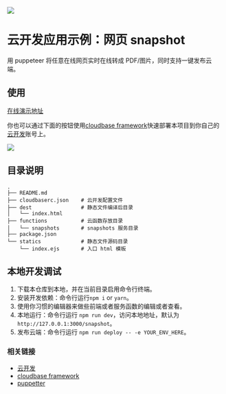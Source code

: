 <a href="https://github.com/TencentCloudBase/cloudbase-templates"><img src="https://main.qcloudimg.com/raw/7b50431d8cef29d9ebb82c4ff2e6032c.png"></a>

# 云开发应用示例：网页 snapshot

用 puppeteer 将任意在线网页实时在线转成 PDF/图片，同时支持一键发布云端。

## 使用

[在线演示地址](https://tcb.tcloudbaseapp.com/snapshot/)

你也可以通过下面的按钮使用[cloudbase framework]快速部署本项目到你自己的[云开发]账号上。

[![](https://main.qcloudimg.com/raw/67f5a389f1ac6f3b4d04c7256438e44f.svg)](https://console.cloud.tencent.com/tcb/env/index?action=CreateAndDeployCloudBaseProject&appUrl=https%3A%2F%2Fgithub.com%2FTencentCloudBase%2FCloudbase-Examples&workDir=web%2Fsnapshots&appName=snapshots)

## 目录说明
```
.
├── README.md
├── cloudbaserc.json    # 云开发配置文件
├── dest                # 静态文件编译后目录
│   └── index.html      
├── functions           # 云函数存放目录
│   └── snapshots       # snapshots 服务目录
├── package.json
└── statics             # 静态文件源码目录
    └── index.ejs       # 入口 html 模板
```
## 本地开发调试

1. 下载本仓库到本地，并在当前目录启用命令行终端。
2. 安装开发依赖：命令行运行`npm i` or `yarn`。
3. 使用你习惯的编辑器来做些前端或者服务函数的编辑或者查看。
4. 本地运行：命令行运行 `npm run dev`，访问本地地址，默认为 `http://127.0.0.1:3000/snapshot`。
5. 发布云端：命令行运行 `npm run deploy -- -e YOUR_ENV_HERE`。

### 相关链接

- [云开发]
- [cloudbase framework]
- [puppetter]

[云开发]: https://cloudbase.net/
[cloudbase framework]: https://github.com/TencentCloudBase/cloudbase-framework
[puppetter]: https://github.com/puppeteer/puppeteer
